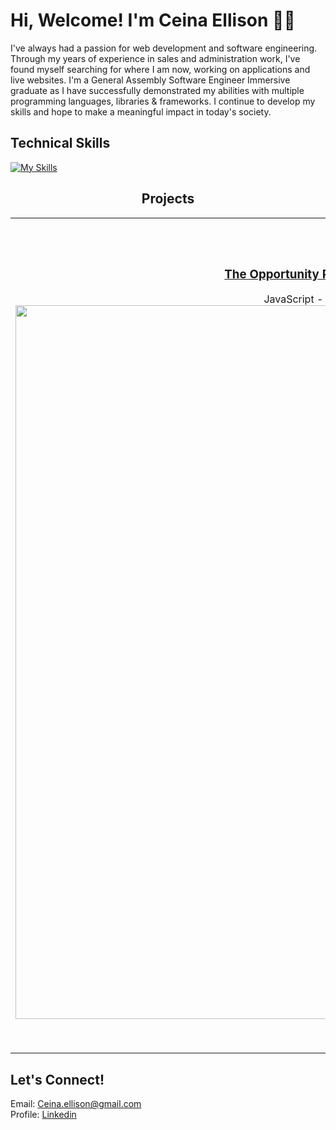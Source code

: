 # Hi, Welcome! I'm Ceina Ellison 👋🏾

I've always had a passion for web development and software engineering. Through my years of experience in sales and administration work, I've found myself searching for where I am now, working on applications and live websites. I'm a General Assembly Software Engineer Immersive graduate as I have successfully demonstrated my abilities with multiple programming languages, libraries & frameworks. I continue to develop my skills and hope to make a meaningful impact in today's society. 


## Technical Skills

[![My Skills](https://skillicons.dev/icons?i=js,html,css,react,tailwindcss,nodejs,next,express,mongodb,heroku,python,django,postgresql,vscode,github)](https://skillicons.dev)

<h2 align="center">Projects</h2>
<table>
<tr>
 
<td align="center" width="33%">
<h3><a href="https://github.com/EmilyJarecki/TOP-Project/tree/ceina" target="_blank">The Opportunity Project 2023: Make My Test Count</a></h3>
JavaScript - React.js - Next.js - Tailwind CSS
<a href="https://top-project.vercel.app/" target="_blank"><img width="1142" alt="MakeMyTestCount" src="https://github.com/xcbhx/xcbhx/assets/113928255/a73bec7a-4791-4952-91ca-94ad0579a98a"></a>
</td>

<td align="center" width="33%">
<h3><a href="https://github.com/xcbhx/maybelline" target="_blank">Maybelline</a></h3>
JavaScript - React.js - CSS - Node.js - Express.js - MongoDB - JWT 
<a href="https://maybelline.herokuapp.com/" target="_blank"><img width="1142" alt="Maybelline" src="https://github.com/xcbhx/xcbhx/assets/113928255/e1cc16b5-fc14-4c7a-aada-913b7bf0180a"></a>
</td>

<td align="center" width="33%">
<h3><a href="https://github.com/xcbhx/where-to-next" target="_blank">Where To Next?</a></h3>
JavaScript - HTML - CSS - Node.js - Express.js - MongoDB
<a href="https://where-to-next-blog.herokuapp.com" target="_blank"><img width="1242" alt="WhereToNext?" src="https://github.com/xcbhx/xcbhx/assets/113928255/855418a6-4c44-43c3-a35f-1dc0f56c386e"></a>
</td>

</tr>
</table>


## Let's Connect!
Email: <a href="ceina.ellison@gmail.com">Ceina.ellison@gmail.com</a><br>
Profile: <a href="https://www.linkedin.com/in/ceinaellison" rel="nofollow" target="_blank">Linkedin</a>

